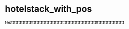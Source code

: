 # hotelstack_with_pos


testttttttttttttttttttttttttttttttttttttttttttttttttttttttttttttttttttttttttttttttt
